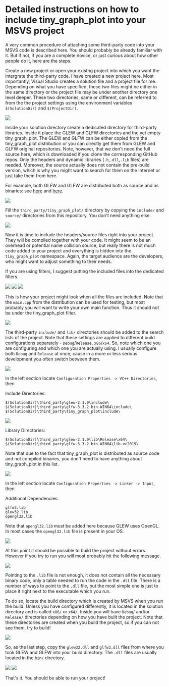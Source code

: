 Detailed instructions on how to include **tiny_graph_plot** into your MSVS project
==================================================================================

A very common procedure of attaching some third-party code into your MSVS code is described here.
You should probably be already familiar with it.
But if not, if you are a complete novice, or just curious about how other people do it, here are the steps.

Create a new project or open your existng project into which you want the intergrate the third-party code.
I have created a new project here. Most importantly, Visual Studio creates a solution file and a project file for me.
Depending on what you have specified, these two files might be either in the same directory or
the project file may be under another directory one level deeper.
These two directories, same or different, can be referred to from the the project settings using the
environment variables `$(SolutionDir)` and `$(ProjectDir)`.

![](docu/msvs2019_instructions/1.png)

Inside your solution directory create a dedicated directory for third-party libraries.
Inside it place the GLEW and GLFW directories and the yet empty tiny_graph_plot.
The GLEW and GLFW can be either copied from the tiny_graph_plot distribution or you can directly get them from
GLEW and GLFW original repositories. Note, however, that we don't need the full source here, which is downloaded
if you clone the corresponding GitHub repos. Only the headers and dynamic libraries (`.h`,`.dll`,`.lib` files) are needed.
Moreover, the source actually does not contain the pre-build version,
which is why you might want to search for them on the Internet or just take them from here.

For example, both GLEW and GLFW are distributed both as source and as binaries:
see [here](http://glew.sourceforge.net/) and
[here](https://www.glfw.org/download.html).

![](docu/msvs2019_instructions/2.png)

Fill the `third_party/tiny_graph_plot/` directory by copying the `include/` and `source/` directories from this repository.
You don't need anything else.

![](docu/msvs2019_instructions/3.png)

Now it is time to include the headers/source files right into your project.
They will be compiled together with your code.
It might seem to be an overhead or potential name collision source,
but really there is not much code added to your project and everything is hidden into the `tiny_graph_plot` namespace.
Again, the target audience are the developers, who might want to adjust something to their needs.

If you are using filters, I suggest putting the included files into the dedicated filters.

![](docu/msvs2019_instructions/4.png)
![](docu/msvs2019_instructions/5.png)
![](docu/msvs2019_instructions/6.png)

This is how your project might look when all the files are included.
Note that the `main.cpp` from the distribution can be used for testing,
but most probably you will want to write your own main function.
Thus it should not be under the tiny_graph_plot filter.

![](docu/msvs2019_instructions/7.png)

The third-party `include/` and `lib/` directories should be added to the search lists of the project.
Note that these settings are applied to different build configurations separately - `Debug`/`Release`, `x86`/`x64`.
So, note which one you are configuring and which one you are actually using.
I usually configure both `Debug` and `Release` at once, cause in a more or less serious development you often switch between them.

![](docu/msvs2019_instructions/8.png)

In the left section locate `Configuration Properties -> VC++ Directories`, then

Include Directories:

```
$(SolutionDir)\third_party\glew-2.1.0\include\
$(SolutionDir)\third_party\glfw-3.3.2.bin.WIN64\include\
$(SolutionDir)\third_party\tiny_graph_plot\include\
```

![](docu/msvs2019_instructions/9.png)

Library Directories:

```
$(SolutionDir)\third_party\glew-2.1.0\lib\Release\x64\
$(SolutionDir)\third_party\glfw-3.3.2.bin.WIN64\lib-vc2019\
```

Note that due to the fact that tiny_graph_plot is distributed as source code and not compiled binaries,
you don't need to have anything about tiny_graph_plot in this list.

![](docu/msvs2019_instructions/10.png)

In the left section locate `Configuration Properties -> Linker -> Input`, then

Additional Dependencies:

```
glfw3.lib
glew32.lib
opengl32.lib
```

Note that `opengl32.lib` must be added here because GLEW uses OpenGL.
In most cases the `opengl32.lib` file is present in your OS.

![](docu/msvs2019_instructions/11.png)

At this point it should be possible to build the project without errors.
However if you try to run you will most probably hit the following message.

![](docu/msvs2019_instructions/12.png)

Pointing to the `.lib` file is not enough, it does not contain all the necessary binary code,
only a table needed to run the code in the `.dll` file.
There is a number of ways to point to the `.dll` file, but the most simple one is just to place it right next
to the executable which you run.

To do so, locate the build directory which is created by MSVS when you run the build.
Unless you have configured differently, it is located in the solution directory and is called `x86/` or `x64/`.
Inside you will have `Debug`/ and/or `Release/` directories depending on how you have built the project.
Note that these directories are created when you build the project, so if you can not see them, try to build!

![](docu/msvs2019_instructions/13.png)

So, as the last step, copy the `glew32.dll` and `glfw3.dll` files from where you took GLEW and GLFW
into your build directory. The `.dll` files are usually located in the `bin/` directory.

![](docu/msvs2019_instructions/14.png)
![](docu/msvs2019_instructions/15.png)

That's it. You should be able to run your project!
